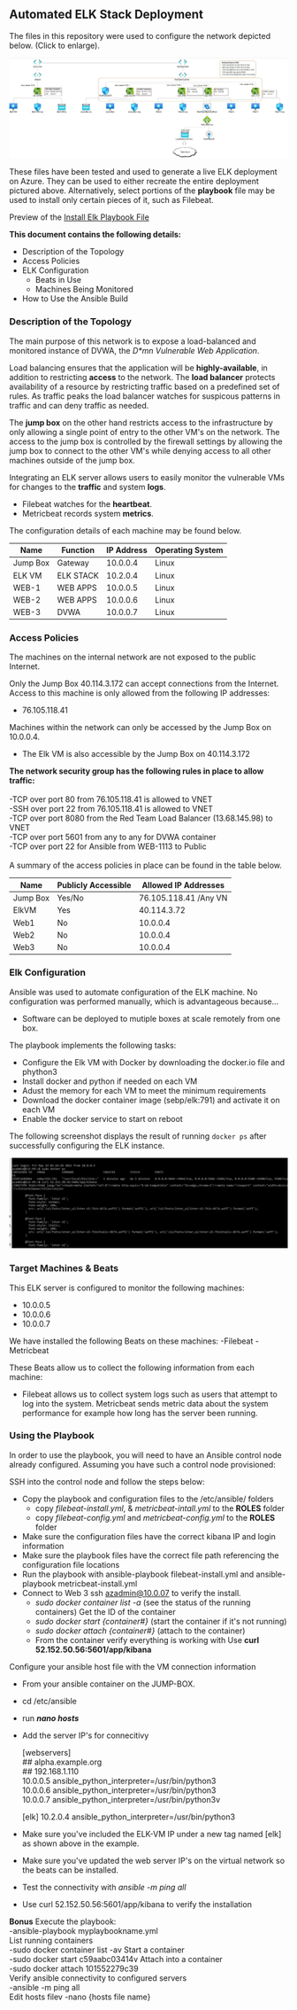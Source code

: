 ## Automated ELK Stack Deployment

The files in this repository were used to configure the network depicted below. (Click to enlarge).

<img src="/images/TopLevelToplogy.JPG"/>

These files have been tested and used to generate a live ELK deployment on Azure. They can be used to either recreate the entire deployment pictured above. Alternatively, select portions of the <b>playbook</b> file may be used to install only certain pieces of it, such as Filebeat.

 Preview of the <a href="ansible/install-elk.yml">Install Elk Playbook File</a>

<b>This document contains the following details:</b>

- Description of the Topology
- Access Policies
- ELK Configuration
  - Beats in Use
  - Machines Being Monitored
- How to Use the Ansible Build


### Description of the Topology

The main purpose of this network is to expose a load-balanced and monitored instance of DVWA, the <i>D*mn Vulnerable Web Application</i>.

Load balancing ensures that the application will be <b>highly-available</b>, in addition to restricting <b>access</b> to the network.  The <b>load balancer</b> protects availability of a resource by restricting traffic based on a predefined set of rules.  As traffic peaks the load balancer watches for suspicous patterns in traffic and can deny traffic as needed.

The <b>jump box</b> on the other hand restricts access to the infrastructure by only allowing a single point of entry to the other VM's on the network.  The access to the jump box is controlled by the firewall settings by allowing the jump box to connect to the other VM's while denying access to all other machines outside of the jump box.

Integrating an ELK server allows users to easily monitor the vulnerable VMs for changes to the <b>traffic</b> and system <b>logs</b>.
- Filebeat watches for the <b>heartbeat</b>.
- Metricbeat records system <b>metrics</b>.

The configuration details of each machine may be found below.


| Name     | Function | IP Address | Operating System |
|----------|----------|------------|------------------|
| Jump Box | Gateway  | 10.0.0.4   | Linux            |
| ELK VM   | ELK STACK| 10.2.0.4   | Linux            |
| WEB-1    | WEB APPS | 10.0.0.5   | Linux            |
| WEB-2    | WEB APPS | 10.0.0.6   | Linux            |
| WEB-3    | DVWA     | 10.0.0.7   | Linux            |

### Access Policies

The machines on the internal network are not exposed to the public Internet. 

Only the Jump Box 40.114.3.172 can accept connections from the Internet. Access to this machine is only allowed from the following IP addresses:
- 76.105.118.41

Machines within the network can only be accessed by the Jump Box on 10.0.0.4.
- The Elk VM is also accessible by the Jump Box on 40.114.3.172

<b>The network security group has the following rules in place to allow traffic:</b><br><br>
-TCP over port 80 from 76.105.118.41 is allowed to VNET<br>
-SSH over port 22 from 76.105.118.41 is allowed to VNET<br>
-TCP over port 8080 from the Red Team Load Balancer (13.68.145.98) to VNET<br>
-TCP over port 5601 from any to any for DVWA container<br>
-TCP over port 22 for Ansible from WEB-1113 to Public<br><br>
A summary of the access policies in place can be found in the table below.<br>

| Name     | Publicly Accessible | Allowed IP Addresses |
|----------|---------------------|----------------------|
| Jump Box | Yes/No              | 76.105.118.41 /Any VN|
| ElkVM    | Yes                 | 40.114.3.72          |
| Web1     | No                  | 10.0.0.4             |
| Web2     | No                  | 10.0.0.4             |
| Web3     | No                  | 10.0.0.4             |
### Elk Configuration

Ansible was used to automate configuration of the ELK machine. No configuration was performed manually, which is advantageous because...
- Software can be deployed to mutiple boxes at scale remotely from one box.

The playbook implements the following tasks:
- Configure the Elk VM with Docker by downloading the docker.io file and phython3
- Install docker and python if needed on each VM
- Adust the memory for each VM to meet the minimum requirements
- Download the docker container image (sebp/elk:791) and activate it on each VM
- Enable the docker service to start on reboot

The following screenshot displays the result of running `docker ps` after successfully configuring the ELK instance.

<img src="/images/Curl.JPG"/>

### Target Machines & Beats
This ELK server is configured to monitor the following machines:
- 10.0.0.5
- 10.0.0.6
- 10.0.0.7

We have installed the following Beats on these machines:
-Filebeat
-Metricbeat

These Beats allow us to collect the following information from each machine:
- Filebeat allows us to collect system logs such as users that attempt to log into the system.  Metricbeat sends metric data about the system performance for example how long has the server been running.

### Using the Playbook
In order to use the playbook, you will need to have an Ansible control node already configured. Assuming you have such a control node provisioned: 

SSH into the control node and follow the steps below:
- Copy the playbook and configuration files to the /etc/ansible/ folders
   - copy <i>filebeat-install.yml</i>, & <i>metricbeat-intall.yml</i> to the <b>ROLES</b> folder
   - copy <i>filebeat-config.yml</i> and <i>metricbeat-config.yml</i> to the <b>ROLES</b> folder
- Make sure the configuration files have the correct kibana IP and login information
- Make sure the playbook files have the correct file path referencing the configuration file locations
- Run the playbook with ansible-playbook filebeat-install.yml and ansible-playbook metricbeat-install.yml
- Connect to Web 3 ssh azadmin@10.0.07 to verify the install.
   - <i>sudo docker container list -a</i> (see the status of the running containers) Get the ID of the container
   - <i>sudo docker start {container#}</i> (start the container if it's not running)
   - <i>sudo docker attach {container#}</i> (attach to the container)
   - From the container verify everything is working with Use <b>curl 52.152.50.56:5601/app/kibana</b>

Configure your ansible host file with the VM connection information
-  From your ansible container on the JUMP-BOX.  
-  cd /etc/ansible
-  run <b><i>nano hosts</i></b>
-  Add the server IP's for connecitivy
   <div>
     [webservers]<br>
      ## alpha.example.org<br>
      ## 192.168.1.110<br>
      10.0.0.5 ansible_python_interpreter=/usr/bin/python3<br>
      10.0.0.6 ansible_python_interpreter=/usr/bin/python3<br>
      10.0.0.7 ansible_python_interpreter=/usr/bin/python3v

     [elk]
      10.2.0.4 ansible_python_interpreter=/usr/bin/python3
   </div>
-  Make sure you've included the ELK-VM IP under a new tag named [elk] as shown above in the example.
-  Make sure you've updated the web server IP's on the virtual network so the beats can be installed.
-  Test the connectivity with <i>ansible -m ping all</i>
-  Use curl 52.152.50.56:5601/app/kibana to verify the installation

**Bonus**
	Execute the playbook:<br>
	 -ansible-playbook myplaybookname.yml<br>
 	List running containers<br>
 	 -sudo docker container list -av
	Start a container<br>
	 -sudo docker start c59aabc03414v
	Attach into a container<br>
	 -sudo docker attach 101552279c39<br>
	Verify ansible connectivity to configured servers<br>
	 -ansible -m ping all<br>
	Edit hosts filev
	 -nano {hosts file name}<br>

